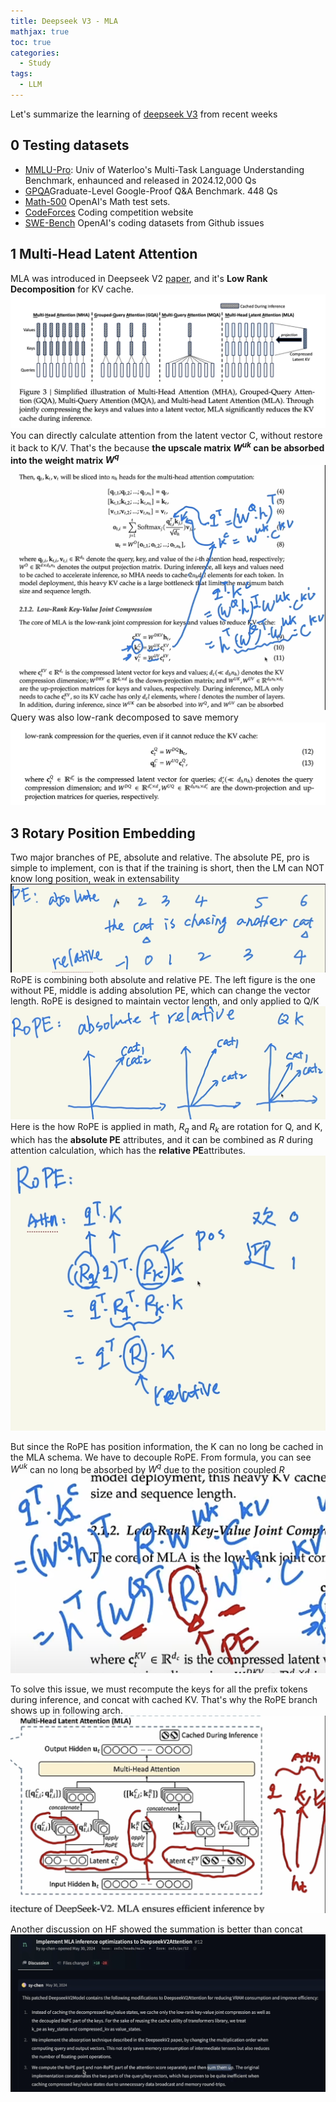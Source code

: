 ```yaml
---
title: Deepseek V3 - MLA
mathjax: true
toc: true
categories:
  - Study
tags:
  - LLM
---
```


Let's summarize the learning of [deepseek V3](https://arxiv.org/abs/2412.19437) from recent weeks

## 0 Testing datasets
- [MMLU-Pro](https://github.com/TIGER-AI-Lab/MMLU-Pro): Univ of Waterloo's Multi-Task Language Understanding Benchmark, enhaunced and released in 2024.12,000 Qs
- [GPQA](https://huggingface.co/datasets/Idavidrein/gpqa)Graduate-Level Google-Proof Q&A Benchmark. 448 Qs
- [Math-500](https://huggingface.co/datasets/HuggingFaceH4/MATH-500) OpenAI's Math test sets.
- [CodeForces](https://codeforces.com/) Coding competition website
- [SWE-Bench](https://www.swebench.com/) OpenAI's coding datasets from Github issues

## 1 Multi-Head Latent Attention
MLA was introduced in Deepseek V2 [paper](https://arxiv.org/pdf/2405.04434), and it's **Low Rank Decomposition** for KV cache.
![Alt text](/assets/images/2025/25-02-04-DeepseekV3-1_files/mla.png)
You can directly calculate attention from the latent vector C, without restore it back to K/V. That's the because **the upscale matrix $W^{uk}$ can be absorbed into the weight matrix $W^q$**
![Alt text](/assets/images/2025/25-02-04-DeepseekV3-1_files/absorb.png)
Query was also low-rank decomposed to save memory
![Alt text](/assets/images/2025/25-02-04-DeepseekV3-1_files/q.png)

## 3 Rotary Position Embedding
Two major branches of PE, absolute and relative.
The absolute PE, pro is simple to implement, con is that if the training is short, then the LM can NOT know long position, weak in extensability
![Alt text](/assets/images/2025/25-02-04-DeepseekV3-1_files/pe.png)
RoPE is combining both absolute and relative PE. The left figure is the one without PE, middle is adding absolution PE, which can change the vector length. RoPE is designed to maintain vector length, and only applied to Q/K
![Alt text](/assets/images/2025/25-02-04-DeepseekV3-1_files/rope.png)
Here is the how RoPE is applied in math, $R_q$ and $R_k$ are rotation for Q, and K, which has the **absolute PE** attributes, and it can be combined as $R$ during attention calculation, which has the **relative PE**attributes.
![Alt text](/assets/images/2025/25-02-04-DeepseekV3-1_files/ropemath.png)

But since the RoPE has position information, the K can no long be cached in the MLA schema. We have to decouple RoPE.
From formula, you can see $W^{uk}$ can no long be absorbed by $W^q$ due to the position coupled $R$
![Alt text](/assets/images/2025/25-02-04-DeepseekV3-1_files/noabsorb.png)

To solve this issue, we must recompute the keys for all the prefix
tokens during inference, and concat with cached KV.  That's why the RoPE branch shows up in following arch.
![Alt text](/assets/images/2025/25-02-04-DeepseekV3-1_files/ropebranch.png)

Another discussion on HF showed the summation is better than concat
![Alt text](/assets/images/2025/25-02-04-DeepseekV3-1_files/sum.png)